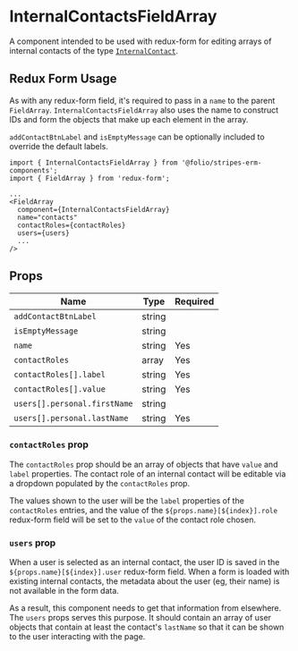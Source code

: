 # InternalContactsFieldArray

A component intended to be used with redux-form for editing arrays of internal contacts of the type [`InternalContact`](https://github.com/folio-org/mod-agreements/blob/master/service/grails-app/domain/org/olf/erm/InternalContact.groovy).


## Redux Form Usage

As with any redux-form field, it's required to pass in a `name` to the parent `FieldArray`. `InternalContactsFieldArray` also uses the name to construct IDs and form the objects that make up each element in the array.

`addContactBtnLabel` and `isEmptyMessage` can be optionally included to override the default labels.

```
import { InternalContactsFieldArray } from '@folio/stripes-erm-components';
import { FieldArray } from 'redux-form';

...
<FieldArray
  component={InternalContactsFieldArray}
  name="contacts"
  contactRoles={contactRoles}
  users={users}
  ...
/>
```

## Props

| Name | Type | Required |
--- | --- | --- |
| `addContactBtnLabel` | string | |
| `isEmptyMessage` | string | |
| `name` | string | Yes |
| `contactRoles` | array | Yes |
| `contactRoles[].label` | string | Yes |
| `contactRoles[].value` | string | Yes |
| `users[].personal.firstName` | string | |
| `users[].personal.lastName` | string | Yes |

### `contactRoles` prop

The `contactRoles` prop should be an array of objects that have `value` and `label` properties. The contact role of an internal contact will be editable via a dropdown populated by the `contactRoles` prop.

The values shown to the user will be the `label` properties of the `contactRoles` entries, and the value of the `${props.name}[${index}].role` redux-form field will be set to the `value` of the contact role chosen.

### `users` prop

When a user is selected as an internal contact, the user ID is saved in the `${props.name}[${index}].user` redux-form field. When a form is loaded with existing internal contacts, the metadata about the user (eg, their name) is not available in the form data.

As a result, this component needs to get that information from elsewhere. The `users` props serves this purpose. It should contain an array of user objects that contain at least the contact's `lastName` so that it can be shown to the user interacting with the page.

